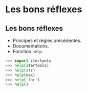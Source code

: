 # Les bons réflexes

## Les bons réflexes

* Principes et règles précédentes.
* Documentations.
* Fonction `help`.

```python
>>> import itertools
>>> help(itertools)
>>> help(str)
>>> help(max)
>>> help('for')
>>> help()
```
